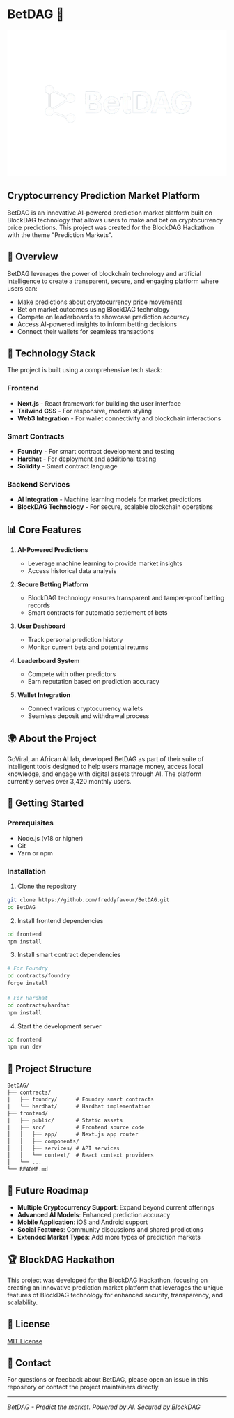 # BetDAG 🎯

![BetDAG Logo](/frontend/public/BetDAG%20logo.png)

## Cryptocurrency Prediction Market Platform

BetDAG is an innovative AI-powered prediction market platform built on BlockDAG technology that allows users to make and bet on cryptocurrency price predictions. This project was created for the BlockDAG Hackathon with the theme "Prediction Markets".

## 🌟 Overview

BetDAG leverages the power of blockchain technology and artificial intelligence to create a transparent, secure, and engaging platform where users can:

- Make predictions about cryptocurrency price movements
- Bet on market outcomes using BlockDAG technology
- Compete on leaderboards to showcase prediction accuracy
- Access AI-powered insights to inform betting decisions
- Connect their wallets for seamless transactions

## 🔧 Technology Stack

The project is built using a comprehensive tech stack:

### Frontend
- **Next.js** - React framework for building the user interface
- **Tailwind CSS** - For responsive, modern styling
- **Web3 Integration** - For wallet connectivity and blockchain interactions

### Smart Contracts
- **Foundry** - For smart contract development and testing
- **Hardhat** - For deployment and additional testing
- **Solidity** - Smart contract language

### Backend Services
- **AI Integration** - Machine learning models for market predictions
- **BlockDAG Technology** - For secure, scalable blockchain operations

## 📊 Core Features

1. **AI-Powered Predictions**
   - Leverage machine learning to provide market insights
   - Access historical data analysis

2. **Secure Betting Platform**
   - BlockDAG technology ensures transparent and tamper-proof betting records
   - Smart contracts for automatic settlement of bets

3. **User Dashboard**
   - Track personal prediction history
   - Monitor current bets and potential returns

4. **Leaderboard System**
   - Compete with other predictors
   - Earn reputation based on prediction accuracy

5. **Wallet Integration**
   - Connect various cryptocurrency wallets
   - Seamless deposit and withdrawal process

## 🌍 About the Project

GoViral, an African AI lab, developed BetDAG as part of their suite of intelligent tools designed to help users manage money, access local knowledge, and engage with digital assets through AI. The platform currently serves over 3,420 monthly users.

## 🚀 Getting Started

### Prerequisites
- Node.js (v18 or higher)
- Git
- Yarn or npm

### Installation

1. Clone the repository
```bash
git clone https://github.com/freddyfavour/BetDAG.git
cd BetDAG
```

2. Install frontend dependencies
```bash
cd frontend
npm install
```

3. Install smart contract dependencies
```bash
# For Foundry
cd contracts/foundry
forge install

# For Hardhat
cd contracts/hardhat
npm install
```

4. Start the development server
```bash
cd frontend
npm run dev
```

## 📝 Project Structure

```
BetDAG/
├── contracts/
│   ├── foundry/      # Foundry smart contracts
│   └── hardhat/      # Hardhat implementation
├── frontend/
│   ├── public/       # Static assets
│   ├── src/          # Frontend source code
│   │   ├── app/      # Next.js app router
│   │   ├── components/
│   │   ├── services/ # API services
│   │   └── context/  # React context providers
│   └── ...
└── README.md
```

## 🔮 Future Roadmap

- **Multiple Cryptocurrency Support**: Expand beyond current offerings
- **Advanced AI Models**: Enhanced prediction accuracy
- **Mobile Application**: iOS and Android support
- **Social Features**: Community discussions and shared predictions
- **Extended Market Types**: Add more types of prediction markets

## 🏆 BlockDAG Hackathon

This project was developed for the BlockDAG Hackathon, focusing on creating an innovative prediction market platform that leverages the unique features of BlockDAG technology for enhanced security, transparency, and scalability.

## 📄 License

[MIT License](LICENSE)

## 👥 Contact

For questions or feedback about BetDAG, please open an issue in this repository or contact the project maintainers directly.

---

*BetDAG - Predict the market. Powered by AI. Secured by BlockDAG*
